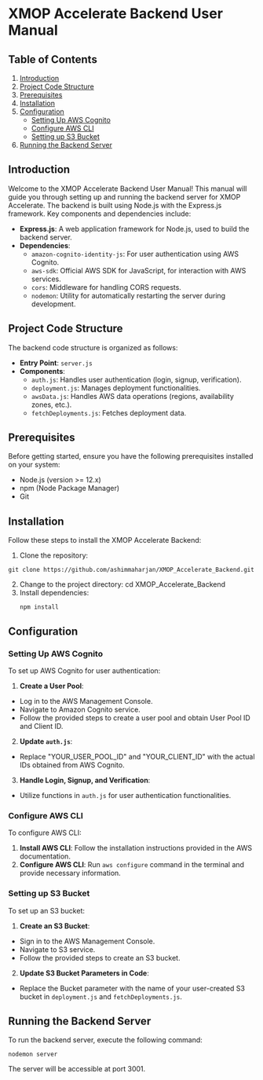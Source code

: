 # XMOP Accelerate Backend User Manual

## Table of Contents
1. [Introduction](#introduction)
2. [Project Code Structure](#project-code-structure)
3. [Prerequisites](#prerequisites)
4. [Installation](#installation)
5. [Configuration](#configuration)
    - [Setting Up AWS Cognito](#setting-up-aws-cognito)
    - [Configure AWS CLI](#configure-aws-cli)
    - [Setting up S3 Bucket](#setting-up-s3-bucket)
6. [Running the Backend Server](#running-the-backend-server)

## Introduction
Welcome to the XMOP Accelerate Backend User Manual! This manual will guide you through setting up and running the backend server for XMOP Accelerate. The backend is built using Node.js with the Express.js framework. Key components and dependencies include:

- **Express.js**: A web application framework for Node.js, used to build the backend server.
- **Dependencies**:
  - `amazon-cognito-identity-js`: For user authentication using AWS Cognito.
  - `aws-sdk`: Official AWS SDK for JavaScript, for interaction with AWS services.
  - `cors`: Middleware for handling CORS requests.
  - `nodemon`: Utility for automatically restarting the server during development.

## Project Code Structure
The backend code structure is organized as follows:
- **Entry Point**: `server.js`
- **Components**:
  - `auth.js`: Handles user authentication (login, signup, verification).
  - `deployment.js`: Manages deployment functionalities.
  - `awsData.js`: Handles AWS data operations (regions, availability zones, etc.).
  - `fetchDeployments.js`: Fetches deployment data.
  
## Prerequisites
Before getting started, ensure you have the following prerequisites installed on your system:
- Node.js (version >= 12.x)
- npm (Node Package Manager)
- Git

## Installation
Follow these steps to install the XMOP Accelerate Backend:
1. Clone the repository:
 ```
 git clone https://github.com/ashimmaharjan/XMOP_Accelerate_Backend.git
 ```
2. Change to the project directory:
cd XMOP_Accelerate_Backend
3. Install dependencies:
   ```
   npm install
   ```

## Configuration
### Setting Up AWS Cognito
To set up AWS Cognito for user authentication:
1. **Create a User Pool**: 
- Log in to the AWS Management Console.
- Navigate to Amazon Cognito service.
- Follow the provided steps to create a user pool and obtain User Pool ID and Client ID.

2. **Update `auth.js`**: 
- Replace "YOUR_USER_POOL_ID" and "YOUR_CLIENT_ID" with the actual IDs obtained from AWS Cognito.

3. **Handle Login, Signup, and Verification**: 
- Utilize functions in `auth.js` for user authentication functionalities.

### Configure AWS CLI
To configure AWS CLI:
1. **Install AWS CLI**: Follow the installation instructions provided in the AWS documentation.
2. **Configure AWS CLI**: Run `aws configure` command in the terminal and provide necessary information.

### Setting up S3 Bucket
To set up an S3 bucket:
1. **Create an S3 Bucket**: 
- Sign in to the AWS Management Console.
- Navigate to S3 service.
- Follow the provided steps to create an S3 bucket.

2. **Update S3 Bucket Parameters in Code**: 
- Replace the Bucket parameter with the name of your user-created S3 bucket in `deployment.js` and `fetchDeployments.js`.

## Running the Backend Server
To run the backend server, execute the following command:
```
nodemon server
```
The server will be accessible at port 3001.
